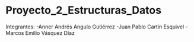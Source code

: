 # Proyecto_2_Estructuras_Datos
Integrantes: 
-Anner Andrés Angulo Gutiérrez
-Juan Pablo Cartín Esquivel
-Marcos Emilio Vásquez Díaz

